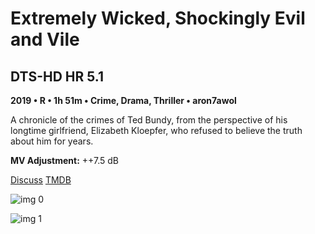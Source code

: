 # Extremely Wicked, Shockingly Evil and Vile

## DTS-HD HR 5.1

**2019 • R • 1h 51m • Crime, Drama, Thriller • aron7awol**

A chronicle of the crimes of Ted Bundy, from the perspective of his longtime girlfriend, Elizabeth Kloepfer, who refused to believe the truth about him for years.

**MV Adjustment:** ++7.5 dB

[Discuss](https://www.avsforum.com/threads/bass-eq-for-filtered-movies.2995212/post-59411078)  [TMDB](457799)

![img 0](https://i.imgur.com/nDYDtgK.jpg)

![img 1](https://i.imgur.com/gnOBwqk.png)


